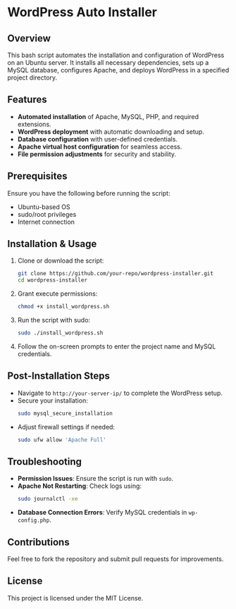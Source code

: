 # WordPress Auto Installer

## Overview
This bash script automates the installation and configuration of WordPress on an Ubuntu server. It installs all necessary dependencies, sets up a MySQL database, configures Apache, and deploys WordPress in a specified project directory.

## Features
- **Automated installation** of Apache, MySQL, PHP, and required extensions.
- **WordPress deployment** with automatic downloading and setup.
- **Database configuration** with user-defined credentials.
- **Apache virtual host configuration** for seamless access.
- **File permission adjustments** for security and stability.

## Prerequisites
Ensure you have the following before running the script:
- Ubuntu-based OS
- sudo/root privileges
- Internet connection

## Installation & Usage
1. Clone or download the script:
   ```sh
   git clone https://github.com/your-repo/wordpress-installer.git
   cd wordpress-installer
   ```
2. Grant execute permissions:
   ```sh
   chmod +x install_wordpress.sh
   ```
3. Run the script with sudo:
   ```sh
   sudo ./install_wordpress.sh
   ```
4. Follow the on-screen prompts to enter the project name and MySQL credentials.

## Post-Installation Steps
- Navigate to `http://your-server-ip/` to complete the WordPress setup.
- Secure your installation:
  ```sh
  sudo mysql_secure_installation
  ```
- Adjust firewall settings if needed:
  ```sh
  sudo ufw allow 'Apache Full'
  ```

## Troubleshooting
- **Permission Issues**: Ensure the script is run with `sudo`.
- **Apache Not Restarting**: Check logs using:
  ```sh
  sudo journalctl -xe
  ```
- **Database Connection Errors**: Verify MySQL credentials in `wp-config.php`.

## Contributions
Feel free to fork the repository and submit pull requests for improvements.

## License
This project is licensed under the MIT License.


